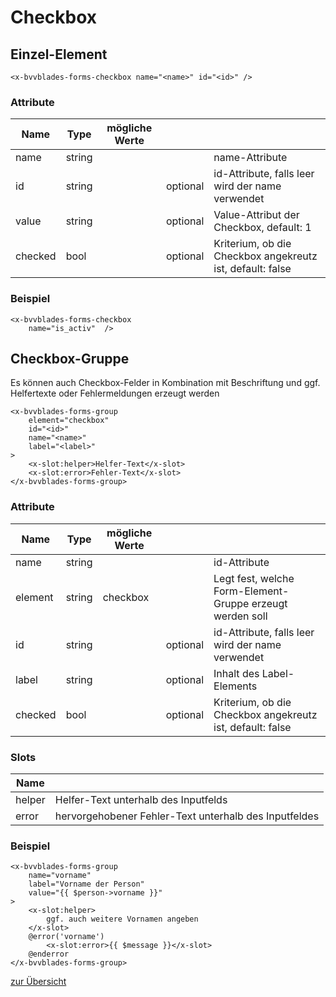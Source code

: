 # Checkbox

## Einzel-Element
    
    <x-bvvblades-forms-checkbox name="<name>" id="<id>" />

### Attribute

| Name    | Type   | mögliche Werte |          |                                                           |
| ------- | ------ | -------------- | -------- | --------------------------------------------------------- |
| name    | string |                |          | name-Attribute                                            |
| id      | string |                | optional | id-Attribute, falls leer wird der name verwendet          |
| value   | string |                | optional | Value-Attribut der Checkbox, default: 1                   |
| checked | bool   |                | optional | Kriterium, ob die Checkbox angekreutz ist, default: false |

### Beispiel

    <x-bvvblades-forms-checkbox 
        name="is_activ"  />

## Checkbox-Gruppe

Es können auch Checkbox-Felder in Kombination mit Beschriftung und ggf. Helfertexte oder Fehlermeldungen erzeugt werden
    
    <x-bvvblades-forms-group 
        element="checkbox"
        id="<id>" 
        name="<name>" 
        label="<label>" 
    >
        <x-slot:helper>Helfer-Text</x-slot>
        <x-slot:error>Fehler-Text</x-slot>
    </x-bvvblades-forms-group>

### Attribute

| Name    | Type   | mögliche Werte |          |                                                           |
| ------- | ------ | -------------- | -------- | --------------------------------------------------------- |
| name    | string |                |          | id-Attribute                                              |
| element | string | checkbox       |          | Legt fest, welche Form-Element-Gruppe erzeugt werden soll |
| id      | string |                | optional | id-Attribute, falls leer wird der name verwendet          |
| label   | string |                | optional | Inhalt des Label-Elements                                 |
| checked | bool   |                | optional | Kriterium, ob die Checkbox angekreutz ist, default: false |

### Slots

| Name   |                                                       |
| ------ | ----------------------------------------------------- |
| helper | Helfer-Text unterhalb des Inputfelds                  |
| error  | hervorgehobener Fehler-Text unterhalb des Inputfeldes |

### Beispiel

    <x-bvvblades-forms-group 
        name="vorname" 
        label="Vorname der Person"
        value="{{ $person->vorname }}"
    >
        <x-slot:helper>
            ggf. auch weitere Vornamen angeben
        </x-slot>
        @error('vorname')
            <x-slot:error>{{ $message }}</x-slot>
        @enderror
    </x-bvvblades-forms-group>


[zur Übersicht](../../README.md)
